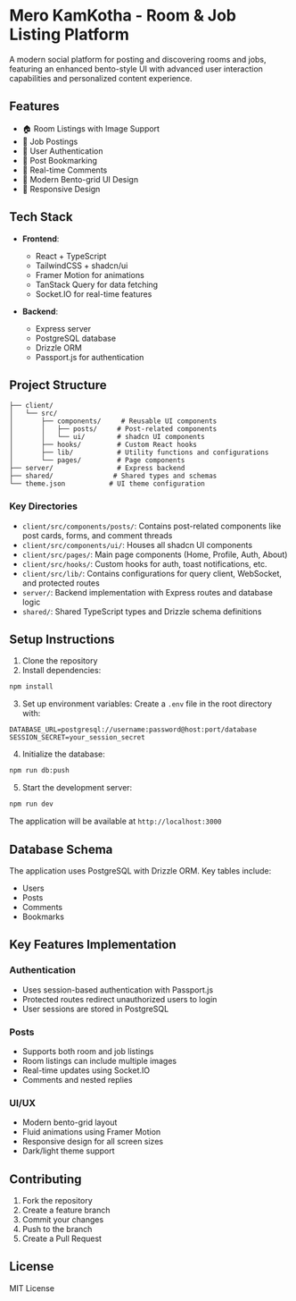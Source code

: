 # Mero KamKotha - Room & Job Listing Platform

A modern social platform for posting and discovering rooms and jobs, featuring an enhanced bento-style UI with advanced user interaction capabilities and personalized content experience.

## Features

- 🏠 Room Listings with Image Support
- 💼 Job Postings
- 👤 User Authentication
- 🔖 Post Bookmarking
- 💬 Real-time Comments
- 🎨 Modern Bento-grid UI Design
- 📱 Responsive Design

## Tech Stack

- **Frontend**:
  - React + TypeScript
  - TailwindCSS + shadcn/ui
  - Framer Motion for animations
  - TanStack Query for data fetching
  - Socket.IO for real-time features

- **Backend**:
  - Express server
  - PostgreSQL database
  - Drizzle ORM
  - Passport.js for authentication

## Project Structure

```
├── client/
│   └── src/
│       ├── components/     # Reusable UI components
│       │   ├── posts/     # Post-related components
│       │   └── ui/        # shadcn UI components
│       ├── hooks/         # Custom React hooks
│       ├── lib/           # Utility functions and configurations
│       └── pages/         # Page components
├── server/                # Express backend
├── shared/               # Shared types and schemas
└── theme.json           # UI theme configuration
```

### Key Directories

- `client/src/components/posts/`: Contains post-related components like post cards, forms, and comment threads
- `client/src/components/ui/`: Houses all shadcn UI components
- `client/src/pages/`: Main page components (Home, Profile, Auth, About)
- `client/src/hooks/`: Custom hooks for auth, toast notifications, etc.
- `client/src/lib/`: Contains configurations for query client, WebSocket, and protected routes
- `server/`: Backend implementation with Express routes and database logic
- `shared/`: Shared TypeScript types and Drizzle schema definitions

## Setup Instructions

1. Clone the repository
2. Install dependencies:
```bash
npm install
```

3. Set up environment variables:
Create a `.env` file in the root directory with:
```env
DATABASE_URL=postgresql://username:password@host:port/database
SESSION_SECRET=your_session_secret
```

4. Initialize the database:
```bash
npm run db:push
```

5. Start the development server:
```bash
npm run dev
```

The application will be available at `http://localhost:3000`

## Database Schema

The application uses PostgreSQL with Drizzle ORM. Key tables include:
- Users
- Posts
- Comments
- Bookmarks

## Key Features Implementation

### Authentication
- Uses session-based authentication with Passport.js
- Protected routes redirect unauthorized users to login
- User sessions are stored in PostgreSQL

### Posts
- Supports both room and job listings
- Room listings can include multiple images
- Real-time updates using Socket.IO
- Comments and nested replies

### UI/UX
- Modern bento-grid layout
- Fluid animations using Framer Motion
- Responsive design for all screen sizes
- Dark/light theme support

## Contributing

1. Fork the repository
2. Create a feature branch
3. Commit your changes
4. Push to the branch
5. Create a Pull Request

## License

MIT License
